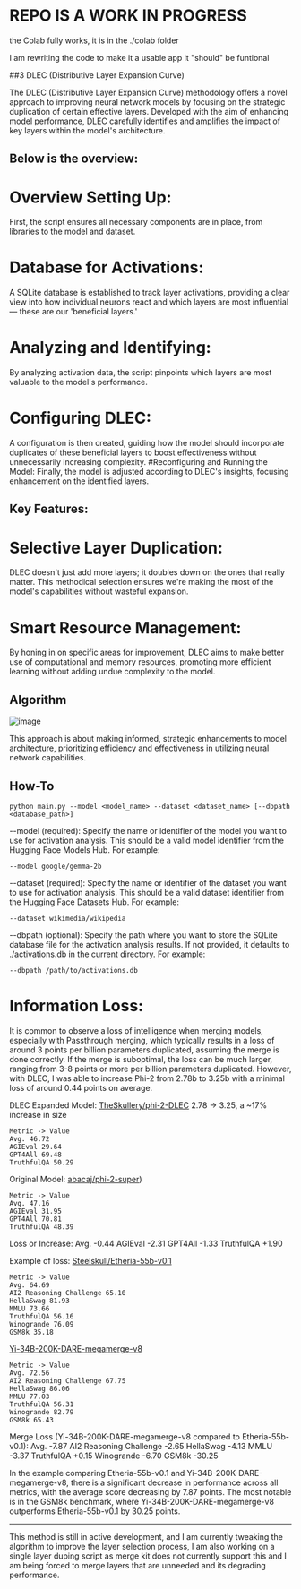 # REPO IS A WORK IN PROGRESS

the Colab fully works, it is in the ./colab folder

I am rewriting the code to make it a usable app it "should" be funtional

##3 DLEC (Distributive Layer Expansion Curve)

The DLEC (Distributive Layer Expansion Curve) methodology offers a novel approach to improving neural network models by focusing on the strategic duplication of certain effective layers. Developed with the aim of enhancing model performance, DLEC carefully identifies and amplifies the impact of key layers within the model's architecture.

## Below is the overview:
# Overview Setting Up: 
First, the script ensures all necessary components are in place, from libraries to the model and dataset.
# Database for Activations: 
A SQLite database is established to track layer activations, providing a clear view into how individual neurons react and which layers are most influential — these are our 'beneficial layers.'
# Analyzing and Identifying: 
By analyzing activation data, the script pinpoints which layers are most valuable to the model's performance.
# Configuring DLEC: 
A configuration is then created, guiding how the model should incorporate duplicates of these beneficial layers to boost effectiveness without unnecessarily increasing complexity.
#Reconfiguring and Running the Model: 
Finally, the model is adjusted according to DLEC's insights, focusing enhancement on the identified layers.

## Key Features: 
# Selective Layer Duplication: 
DLEC doesn't just add more layers; it doubles down on the ones that really matter. This methodical selection ensures we're making the most of the model's capabilities without wasteful expansion.
# Smart Resource Management: 
By honing in on specific areas for improvement, DLEC aims to make better use of computational and memory resources, promoting more efficient learning without adding undue complexity to the model.

## Algorithm

![image](https://github.com/Steel-skull/DLEC/assets/79706171/53c19a1a-13d4-4601-b593-cae263a7f9fa)

This approach is about making informed, strategic enhancements to model architecture, prioritizing efficiency and effectiveness in utilizing neural network capabilities.

## How-To
```
python main.py --model <model_name> --dataset <dataset_name> [--dbpath <database_path>]
```

--model (required): 
Specify the name or identifier of the model you want to use for activation analysis. This should be a valid model identifier from the Hugging Face Models Hub. For example:
```
--model google/gemma-2b
```

--dataset (required): 
Specify the name or identifier of the dataset you want to use for activation analysis. This should be a valid dataset identifier from the Hugging Face Datasets Hub. For example:
```
--dataset wikimedia/wikipedia
```

--dbpath (optional): 
Specify the path where you want to store the SQLite database file for the activation analysis results. If not provided, it defaults to ./activations.db in the current directory. For example:
```
--dbpath /path/to/activations.db
```

# Information Loss:
It is common to observe a loss of intelligence when merging models, especially with Passthrough merging, which typically results in a loss of around 3 points per billion parameters duplicated, assuming the merge is done correctly. If the merge is suboptimal, the loss can be much larger, ranging from 3-8 points or more per billion parameters duplicated. However, with DLEC, I was able to increase Phi-2 from 2.78b to 3.25b with a minimal loss of around 0.44 points on average.

DLEC Expanded Model:
[TheSkullery/phi-2-DLEC](https://huggingface.co/TheSkullery/phi-2-DLEC)
2.78 -> 3.25, a ~17% increase in size
```
Metric -> Value
Avg. 46.72
AGIEval 29.64
GPT4All 69.48
TruthfulQA 50.29
```

Original Model:
[abacaj/phi-2-super](https://huggingface.co/abacaj/phi-2-super))
```
Metric -> Value
Avg. 47.16
AGIEval 31.95
GPT4All 70.81
TruthfulQA 48.39
```

Loss or Increase:
Avg. -0.44
AGIEval -2.31
GPT4All -1.33
TruthfulQA +1.90

Example of loss:
[Steelskull/Etheria-55b-v0.1](https://huggingface.co/Steelskull/Etheria-55b-v0.1)
```
Metric -> Value
Avg. 64.69
AI2 Reasoning Challenge 65.10
HellaSwag 81.93
MMLU 73.66
TruthfulQA 56.16
Winogrande 76.09
GSM8k 35.18
```

[Yi-34B-200K-DARE-megamerge-v8](https://huggingface.co/brucethemoose/Yi-34B-200K-DARE-megamerge-v8)
```
Metric -> Value
Avg. 72.56
AI2 Reasoning Challenge 67.75
HellaSwag 86.06
MMLU 77.03
TruthfulQA 56.31
Winogrande 82.79
GSM8k 65.43
```

Merge Loss (Yi-34B-200K-DARE-megamerge-v8 compared to Etheria-55b-v0.1):
Avg. -7.87
AI2 Reasoning Challenge -2.65
HellaSwag -4.13
MMLU -3.37
TruthfulQA +0.15
Winogrande -6.70
GSM8k -30.25

In the example comparing Etheria-55b-v0.1 and Yi-34B-200K-DARE-megamerge-v8, there is a significant decrease in performance across all metrics, with the average score decreasing by 7.87 points. The most notable is in the GSM8k benchmark, where Yi-34B-200K-DARE-megamerge-v8 outperforms Etheria-55b-v0.1 by 30.25 points.

---
This method is still in active development, and I am currently tweaking the algorithm to improve the layer selection process, I am also working on a single layer duping script as merge kit does not currently support this and I am being forced to merge layers that are unneeded and its degrading performance.
